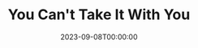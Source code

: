 ---
title: You Can't Take It With You
date: 2023-09-08T00:00:00
opening_date: 2002-03-08
closing_date: 2002-03-23
layout: productions
playbill:
Theatre: Theatre Jacksonville
venue: Harold K. Smith Playhouse
cast:
- Penelope Sycamore: Sandra S. Spurney
- Essie: Katie Heard
- Rheba: Saudia Hayes
- Paul Sycamore: Steve McMahon
- Mr. De Pinna: Glenn Gaynon
- Ed: David Gile
- Donald: Leroy Roberts
- Martin Vanderhof: Jack Barnard
- Alice: Robin Scott
- Henderson: Paul Anello
- Tony Kirby: Warren Skeels
- Boris Kolenkhov: Colin J. Williams
- Gay Wellington: Shelly Higgins Hughes
- Mrs. Kirby: Emma Lee Carpenter
- Mr. Kirby: Tom Hickman
- FBI Chief: Robert Pelaia
- Mac: Ned Price
- Olga: Harriett Leathem
- Herself: Harpo
- Himself:
  - Groucho
  - Ziggy
  - Chaplin
crew:
- Artistic Director: Shirley Sacks
- Stage Manager: Daniel Dungan
- Technical Direcor: Jeffery L. Wagoner
- Set Design: Kelly J. Wagoner
- Lighting Design: Jeffery L. Wagoner
- Costume Design: Joy Smith
- Hair and Make-up Design: Tracy Olin
- Prop Design: Claudia Wright
- Prop Master: Claudia Wright
- Backstage Crew:
  - Tad Wiggins
  - Eric Gaynon
- Sound Board Operator: Gloria Pepe
- Light Board Operation: Daniel Dungan
- Technical Assistant: Henry Bordeaux
- Original Artwork:
  - Antonio Allegretti
  - Tim Kline
- Set Construction:
  - Manuel Bello
  - Gloria Pepe
  - Daniel Davis
  - Colin J. Williams
  - Steve McMahon
  - Eric Gaynon
  - Paul Anello
orchestra:
---